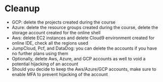 # Cleanup

* GCP: delete the projects created during the course
* Azure: delete the resource groups created during the course, delete the storage account created for the online shell
* Aws: delete EC2 instances and delete Cloud9 environment created for online IDE, check all the regions used
* JumpCloud, Pcf, and DataDog: you can delete the accounts if you have no further plans using them
* Optionally, delete Aws, Azure, and GCP accounts as well to void a potential hijacking of an account
* Should you decide to keep the Aws/Azure/GCP accounts, make sure to enable MFA to prevent hijacking of the account



